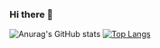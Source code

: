 ### Hi there 👋

![Anurag's GitHub stats](https://github-readme-stats.vercel.app/api?username=kyetav&show_icons=true&theme=transparent)
[![Top Langs](https://github-readme-stats.vercel.app/api/top-langs/?username=kyetav&layout=compact&theme=transparent)](https://github.com/anuraghazra/github-readme-stats)

